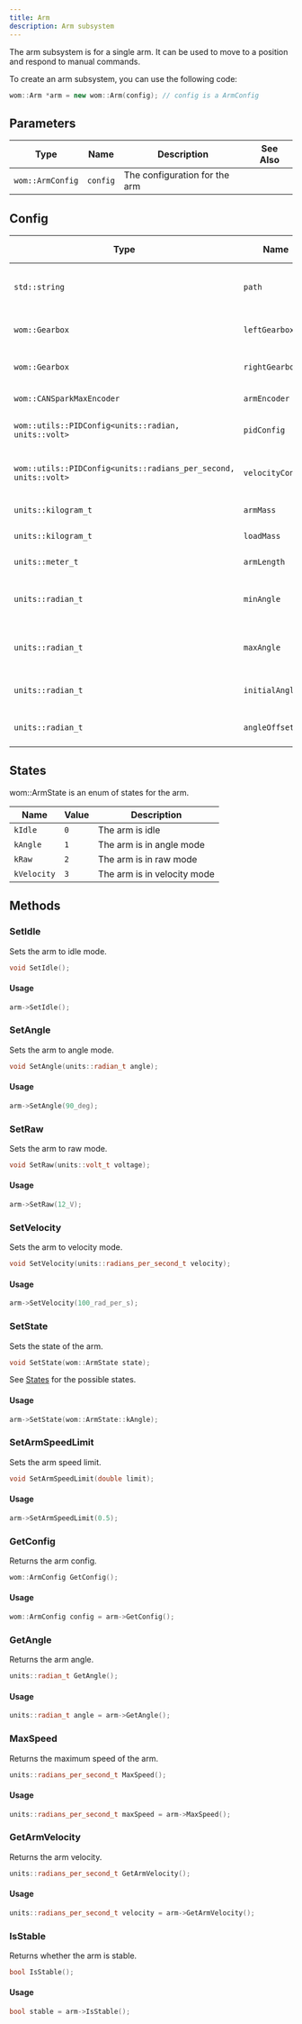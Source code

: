 ```yaml
---
title: Arm
description: Arm subsystem
---
```


The arm subsystem is for a single arm. It can be used to move to a position and respond to manual commands.

To create an arm subsystem, you can use the following code:

```cpp
wom::Arm *arm = new wom::Arm(config); // config is a ArmConfig
```

## Parameters

| Type | Name | Description | See Also |
| ---- | ---- | ----------- | -------- |
| `wom::ArmConfig` | `config` | The configuration for the arm | |

## Config

| Type | Name | Description | See Also |
| ---- | ---- | ----------- | -------- |
| `std::string` | `path` | The path to the arm in the NT tables | |
| `wom::Gearbox` | `leftGearbox` | The left gearbox for the arm | |
| `wom::Gearbox` | `rightGearbox` | The right gearbox for the arm | |
| `wom::CANSparkMaxEncoder` | `armEncoder` | The encoder for the arm | |
| `wom::utils::PIDConfig<units::radian, units::volt>` | `pidConfig` | The PID configuration for the arm | [PID Config](/reference/utils/pid/#PID-Config) |
| `wom::utils::PIDConfig<units::radians_per_second, units::volt>` | `velocityConfig` | The velocity PID configuration for the arm | [PID Config](/reference/utils/pid/#PID-Config) |
| `units::kilogram_t` | `armMass` | The mass of the arm | |
| `units::kilogram_t` | `loadMass` | The mass of the load | |
| `units::meter_t` | `armLength` | The length of the arm | |
| `units::radian_t` | `minAngle` | The minimum angle of the arm | |
| `units::radian_t` | `maxAngle` | The maximum angle of the arm | |
| `units::radian_t` | `initialAngle` | The initial angle of the arm | |
| `units::radian_t` | `angleOffset` | The angle offset of the arm | |

## States

wom::ArmState is an enum of states for the arm.

| Name | Value | Description |
| ---- | ----- | ----------- |
| `kIdle` | `0` | The arm is idle |
| `kAngle` | `1` | The arm is in angle mode |
| `kRaw` | `2` | The arm is in raw mode |
| `kVelocity` | `3` | The arm is in velocity mode |

## Methods

### SetIdle

Sets the arm to idle mode.

```cpp
void SetIdle();
```

#### Usage

```cpp
arm->SetIdle();
```

### SetAngle

Sets the arm to angle mode.

```cpp
void SetAngle(units::radian_t angle);
```

#### Usage

```cpp
arm->SetAngle(90_deg);
```

### SetRaw

Sets the arm to raw mode.

```cpp
void SetRaw(units::volt_t voltage);
```

#### Usage

```cpp
arm->SetRaw(12_V);
```

### SetVelocity

Sets the arm to velocity mode.

```cpp
void SetVelocity(units::radians_per_second_t velocity);
```

#### Usage

```cpp
arm->SetVelocity(100_rad_per_s);
```

### SetState

Sets the state of the arm.

```cpp
void SetState(wom::ArmState state);
```

See [States](#states) for the possible states.

#### Usage

```cpp
arm->SetState(wom::ArmState::kAngle);
```

### SetArmSpeedLimit

Sets the arm speed limit.

```cpp
void SetArmSpeedLimit(double limit);
```

#### Usage

```cpp
arm->SetArmSpeedLimit(0.5);
```

### GetConfig

Returns the arm config.

```cpp
wom::ArmConfig GetConfig();
```

#### Usage

```cpp
wom::ArmConfig config = arm->GetConfig();
```

### GetAngle

Returns the arm angle.

```cpp
units::radian_t GetAngle();
```

#### Usage

```cpp
units::radian_t angle = arm->GetAngle();
```

### MaxSpeed

Returns the maximum speed of the arm.

```cpp
units::radians_per_second_t MaxSpeed();
```

#### Usage

```cpp
units::radians_per_second_t maxSpeed = arm->MaxSpeed();
```

### GetArmVelocity

Returns the arm velocity.

```cpp
units::radians_per_second_t GetArmVelocity();
```

#### Usage

```cpp
units::radians_per_second_t velocity = arm->GetArmVelocity();
```

### IsStable

Returns whether the arm is stable.

```cpp
bool IsStable();
```

#### Usage

```cpp
bool stable = arm->IsStable();
```